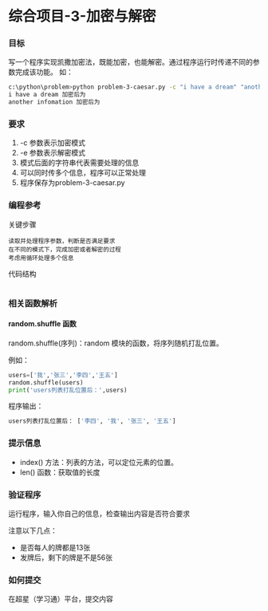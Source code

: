 # 综合项目-3-加密与解密

### 目标
写一个程序实现凯撒加密法，既能加密，也能解密。通过程序运行时传递不同的参数完成该功能。
如：
```sh
c:\python\problem>python problem-3-caesar.py -c "i have a dream" "another infomation"
i have a dream 加密后为 
another infomation 加密后为 
```

### 要求
1. -c 参数表示加密模式
2. -e 参数表示解密模式
3. 模式后面的字符串代表需要处理的信息
4. 可以同时传多个信息，程序可以正常处理
5. 程序保存为problem-3-caesar.py

### 编程参考
关键步骤
```
读取并处理程序参数，判断是否满足要求
在不同的模式下，完成加密或者解密的过程
考虑用循环处理多个信息
```
代码结构
```

```

### 相关函数解析
#### random.shuffle 函数
random.shuffle(序列)：random 模块的函数，将序列随机打乱位置。

例如：
```python
users=['我','张三','李四','王五']
random.shuffle(users)
print('users列表打乱位置后：',users)
```
程序输出：
```sh
users列表打乱位置后： ['李四', '我', '张三', '王五']
```

### 提示信息
- index() 方法：列表的方法，可以定位元素的位置。
- len() 函数：获取值的长度

### 验证程序
运行程序，输入你自己的信息，检查输出内容是否符合要求

注意以下几点：
- 是否每人的牌都是13张
- 发牌后，剩下的牌是不是56张


### 如何提交
在超星（学习通）平台，提交内容
